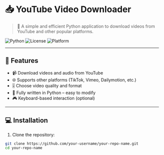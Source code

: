 # 📥 YouTube Video Downloader

> 🚀 A simple and efficient Python application to download videos from YouTube and other popular platforms.

![Python](https://img.shields.io/badge/Python-3.8+-blue.svg)
![License](https://img.shields.io/badge/License-MIT-green.svg)
![Platform](https://img.shields.io/badge/Platform-Windows%20%7C%20Linux%20%7C%20macOS-orange)

---

## 🔧 Features

- 📹 Download videos and audio from YouTube
- 🌐 Supports other platforms (TikTok, Vimeo, Dailymotion, etc.)
- 🎚 Choose video quality and format
- 🧱 Fully written in Python – easy to modify
- 🎮 Keyboard-based interaction (optional)

---

## 💻 Installation

1. Clone the repository:

```bash
git clone https://github.com/your-username/your-repo-name.git
cd your-repo-name
